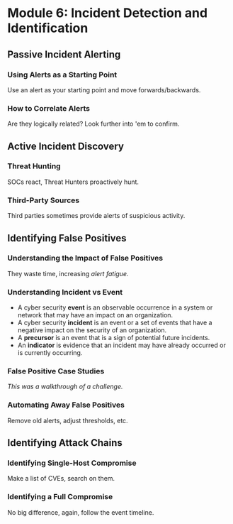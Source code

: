 # Module 6: Incident Detection and Identification

## Passive Incident Alerting

### Using Alerts as a Starting Point

Use an alert as your starting point and move forwards/backwards.

### How to Correlate Alerts

Are they logically related? Look further into 'em to confirm.

## Active Incident Discovery

### Threat Hunting

SOCs react, Threat Hunters proactively hunt.

### Third-Party Sources

Third parties sometimes provide alerts of suspicious activity.

## Identifying False Positives

### Understanding the Impact of False Positives

They waste time, increasing _alert fatigue_.

### Understanding Incident vs Event

* A cyber security **event** is an observable occurrence in a system or network that may have an impact on an organization.
* A cyber security **incident** is an event or a set of events that have a negative impact on the security of an organization.
* A **precursor** is an event that is a sign of potential future incidents.
* An **indicator** is evidence that an incident may have already occurred or is currently occurring.

### False Positive Case Studies

_This was a walkthrough of a challenge._

### Automating Away False Positives

Remove old alerts, adjust thresholds, etc.

## Identifying Attack Chains

### Identifying Single-Host Compromise

Make a list of CVEs, search on them.

### Identifying a Full Compromise

No big difference, again, follow the event timeline.
